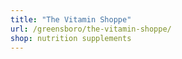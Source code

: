 ```yaml
---
title: "The Vitamin Shoppe"
url: /greensboro/the-vitamin-shoppe/
shop: nutrition supplements
---
```


